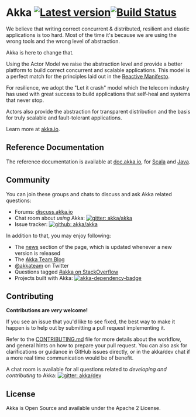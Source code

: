 Akka [![Latest version](https://index.scala-lang.org/akka/akka/akka-actor/latest.svg)](https://index.scala-lang.org/akka/akka/akka-actor)[![Build Status](https://api.travis-ci.com/akka/akka.svg?branch=main)](https://travis-ci.com/github/akka/akka)
====

We believe that writing correct concurrent & distributed, resilient and elastic applications is too hard.
Most of the time it's because we are using the wrong tools and the wrong level of abstraction.

Akka is here to change that.

Using the Actor Model we raise the abstraction level and provide a better platform to build correct concurrent and scalable applications. This model is a perfect match for the principles laid out in the [Reactive Manifesto](https://www.reactivemanifesto.org/).

For resilience, we adopt the "Let it crash" model which the telecom industry has used with great success to build applications that self-heal and systems that never stop.

Actors also provide the abstraction for transparent distribution and the basis for truly scalable and fault-tolerant applications.

Learn more at [akka.io](https://akka.io/).

Reference Documentation
-----------------------

The reference documentation is available at [doc.akka.io](https://doc.akka.io),
for [Scala](https://doc.akka.io/docs/akka/current/scala.html) and [Java](https://doc.akka.io/docs/akka/current/java.html).

Community
---------
You can join these groups and chats to discuss and ask Akka related questions:

- Forums: [discuss.akka.io](https://discuss.akka.io)
- Chat room about *using* Akka: [![gitter: akka/akka](https://img.shields.io/badge/gitter%3A-akka%2Fakka-blue.svg?style=flat-square)](https://gitter.im/akka/akka)
- Issue tracker: [![github: akka/akka](https://img.shields.io/badge/github%3A-issues-blue.svg?style=flat-square)](https://github.com/akka/akka/issues)

In addition to that, you may enjoy following:

- The [news](https://akka.io/blog/news-archive.html) section of the page, which is updated whenever a new version is released
- The [Akka Team Blog](https://akka.io/blog/article-archive.html)
- [@akkateam](https://twitter.com/akkateam) on Twitter
- Questions tagged [#akka on StackOverflow](https://stackoverflow.com/questions/tagged/akka)
- Projects built with Akka: [![akka-dependency-badge]][akka-dependency-scaladex]

Contributing
------------
**Contributions are *very* welcome!**

If you see an issue that you'd like to see fixed, the best way to make it happen is to help out by submitting a pull request implementing it.

Refer to the [CONTRIBUTING.md](https://github.com/akka/akka/blob/main/CONTRIBUTING.md) file for more details about the workflow,
and general hints on how to prepare your pull request. You can also ask for clarifications or guidance in GitHub issues directly,
or in the akka/dev chat if a more real time communication would be of benefit.

A chat room is available for all questions related to *developing and contributing* to Akka:
[![gitter: akka/dev](https://img.shields.io/badge/gitter%3A-akka%2Fdev-blue.svg?style=flat-square)](https://gitter.im/akka/dev)

License
-------

Akka is Open Source and available under the Apache 2 License.

[akka-dependency-badge]: https://index.scala-lang.org/count.svg?q=dependencies:akka/*&subject=scaladex:&color=blue&style=flat-square "Built with Akka"
[akka-dependency-scaladex]: https://index.scala-lang.org/search?q=dependencies:akka/*
